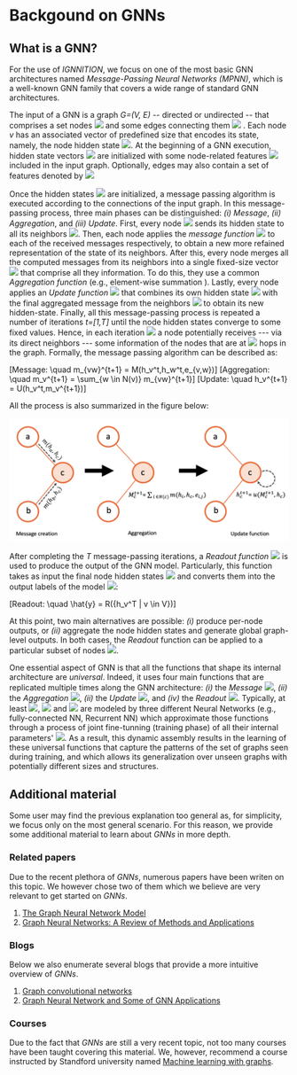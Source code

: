 # Backgound on GNNs
## What is a GNN?
For the use of *IGNNITION*, we focus on one of the most basic GNN architectures named *Message-Passing Neural Networks (MPNN)*, which is a well-known GNN family that covers a wide range of standard GNN architectures.

The input of a GNN is a graph *G=(V, E)* -- directed or undirected -- that comprises a set nodes <img src="https://render.githubusercontent.com/render/math?math=v \in V"> and some edges connecting them <img src="https://render.githubusercontent.com/render/math?math=e \in E"> . Each node *v* has an associated vector of predefined size that encodes its state, namely, the node hidden state <img src="https://render.githubusercontent.com/render/math?math=h_v">. At the beginning of a GNN execution, hidden state vectors <img src="https://render.githubusercontent.com/render/math?math=h_v">  are initialized with some node-related features <img src="https://render.githubusercontent.com/render/math?math=X_v"> included in the input graph. Optionally, edges may also contain a set of features denoted by <img src="https://render.githubusercontent.com/render/math?math=e_{uv}">

Once the hidden states <img src="https://render.githubusercontent.com/render/math?math=h_v"> are initialized, a message passing algorithm is executed according to the connections of the input graph. In this message-passing process, three main phases can be distinguished: *(i) Message*, *(ii) Aggregation*, and *(iii) Update*. First, every node <img src="https://render.githubusercontent.com/render/math?math=v \in V"> sends its hidden state to all its neighbors <img src="https://render.githubusercontent.com/render/math?math=U \in N(v)">. Then, each node applies the *message function* <img src="https://render.githubusercontent.com/render/math?math=M(\cdot)"> to each of the received messages respectively, to obtain a new more refained representation of the state of its neighbors. After this, every node merges all the computed messages from its neighbors into a single fixed-size vector <img src="https://render.githubusercontent.com/render/math?math=m_v"> that comprise all they information. To do this, they use a common *Aggregation function* (e.g., element-wise summation ). Lastly, every node applies an *Update function* <img src="https://render.githubusercontent.com/render/math?math=U(\cdot)"> that combines its own hidden state <img src="https://render.githubusercontent.com/render/math?math=h_v"> with the final aggregated message from the neighbors <img src="https://render.githubusercontent.com/render/math?math=m_v"> to obtain its new hidden-state. Finally, all this message-passing process is repeated a number of iterations *t=[1,T]* until the node hidden states converge to some fixed values. Hence, in each iteration <img src="https://render.githubusercontent.com/render/math?math=t=k"> a node potentially receives --- via its direct neighbors --- some information of the nodes that are at <img src="https://render.githubusercontent.com/render/math?math=k"> hops in the graph. Formally, the message passing algorithm can be described as:

\[Message: \quad m_{vw}^{t+1} = M(h_v^t,h_w^t,e_{v,w})\]
\[Aggregation: \quad m_v^{t+1} = \sum_{w \in N(v)} m_{vw}^{t+1}\]
\[Update: \quad h_v^{t+1} = U(h_v^t,m_v^{t+1})\]

All the process is also summarized in the figure below:

![MP](Images/message_passing.png)

After completing the *T* message-passing iterations, a *Readout function* <img src="https://render.githubusercontent.com/render/math?math=R(\cdots)"> is used to produce the output of the GNN model. Particularly, this function takes as input the final node hidden states <img src="https://render.githubusercontent.com/render/math?math=h_v^T"> and converts them into the output labels of the model <img src="https://render.githubusercontent.com/render/math?math=\hat{y}">:

\[Readout: \quad \hat{y} = R({h_v^T | v \in V})\]

At this point, two main alternatives are possible: *(i)* produce per-node outputs, or *(ii)* aggregate the node hidden states and generate global graph-level outputs. In both cases, the *Readout* function can be applied to a particular subset of nodes <img src="https://render.githubusercontent.com/render/math?math=V' \in G">.

One essential aspect of GNN is that all the functions that shape its internal architecture are *universal*. Indeed, it uses four main functions that are replicated multiple times along the GNN architecture: *(i)* the *Message* <img src="https://render.githubusercontent.com/render/math?math=m(\cdot)">, *(ii)* the *Aggregation* <img src="https://render.githubusercontent.com/render/math?math=aggr(\cdot)">, *(ii)* the *Update* <img src="https://render.githubusercontent.com/render/math?math=U(\cdot)">, and *(iv)* the *Readout* <img src="https://render.githubusercontent.com/render/math?math=R(\cdot)">. Typically, at least <img src="https://render.githubusercontent.com/render/math?math=M(\cdot)">, <img src="https://render.githubusercontent.com/render/math?math=U(\cdot)"> and <img src="https://render.githubusercontent.com/render/math?math=R(\cdot)"> are modeled by three different Neural Networks (e.g., fully-connected NN, Recurrent NN) which approximate those functions through a process of joint fine-tunning (training phase) of all their internal parameters'  <img src="https://render.githubusercontent.com/render/math?math=\theta">. As a result, this dynamic assembly results in the learning of these universal functions that capture the patterns of the set of graphs seen during training, and which allows its generalization over unseen graphs with potentially different sizes and structures.

## Additional material
Some user may find the previous explanation too general as, for simplicity, we focus only on the most general scenario. For this reason, we provide some additional material to learn about *GNNs* in more depth.

### Related papers
Due to the recent plethora of *GNNs*, numerous papers have been writen on this topic. We however chose two of them which we believe are very relevant to get started on *GNNs*.<br>
1. [The Graph Neural Network Model](https://ieeexplore.ieee.org/document/4700287)<br>
2. [Graph Neural Networks: A Review of Methods and Applications](https://arxiv.org/pdf/1812.08434.pdf)

### Blogs
Below we also enumerate several blogs that provide a more intuitive overview of *GNNs*.<br>
1. [Graph convolutional networks](https://tkipf.github.io/graph-convolutional-networks/)<br>
2. [Graph Neural Network and Some of GNN Applications](https://neptune.ai/blog/graph-neural-network-and-some-of-gnn-applications)

### Courses
Due to the fact that *GNNs* are still a very recent topic, not too many courses have been taught covering this material. We, however, recommend a course instructed by Standford university named [Machine learning with graphs](http://web.stanford.edu/class/cs224w/).
